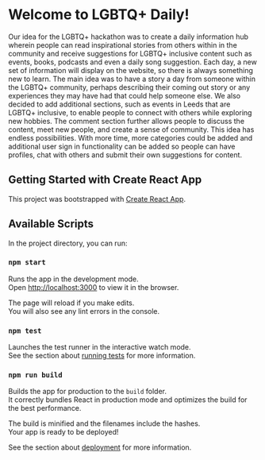 
# Welcome to LGBTQ+ Daily!

Our idea for the LGBTQ+ hackathon was to create a daily information hub wherein people can read inspirational stories from others within in the community and receive suggestions for LGBTQ+ inclusive content such as events, books, podcasts and even a daily song suggestion.
Each day, a new set of information will display on the website, so there is always something new to learn. The main idea was to have a story a day from someone within the LGBTQ+ community, perhaps describing their coming out story or any experiences they may have had that could help someone else.
We also decided to add additional sections, such as events in Leeds that are LGBTQ+ inclusive, to enable people to connect with others while exploring new hobbies. The comment section further allows people to discuss the content, meet new people, and create a sense of community.
This idea has endless possibilities. With more time, more categories could be added and additional user sign in functionality can be added so people can have profiles, chat with others and submit their own suggestions for content.


## Getting Started with Create React App

This project was bootstrapped with [Create React App](https://github.com/facebook/create-react-app).

## Available Scripts

In the project directory, you can run:

### `npm start`

Runs the app in the development mode.\
Open [http://localhost:3000](http://localhost:3000) to view it in the browser.

The page will reload if you make edits.\
You will also see any lint errors in the console.

### `npm test`

Launches the test runner in the interactive watch mode.\
See the section about [running tests](https://facebook.github.io/create-react-app/docs/running-tests) for more information.

### `npm run build`

Builds the app for production to the `build` folder.\
It correctly bundles React in production mode and optimizes the build for the best performance.

The build is minified and the filenames include the hashes.\
Your app is ready to be deployed!

See the section about [deployment](https://facebook.github.io/create-react-app/docs/deployment) for more information.
